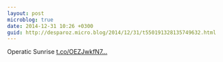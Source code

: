 ```yaml
---
layout: post
microblog: true
date: 2014-12-31 10:26 +0300
guid: http://desparoz.micro.blog/2014/12/31/t550191328135749632.html
---
```

Operatic Sunrise [t.co/OEZJwkfN7...](http://t.co/OEZJwkfN7m)
